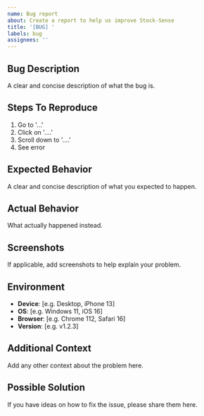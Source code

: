 ```yaml
---
name: Bug report
about: Create a report to help us improve Stock-Sense
title: '[BUG] '
labels: bug
assignees: ''
---
```


## Bug Description
A clear and concise description of what the bug is.

## Steps To Reproduce
1. Go to '...'
2. Click on '....'
3. Scroll down to '....'
4. See error

## Expected Behavior
A clear and concise description of what you expected to happen.

## Actual Behavior
What actually happened instead.

## Screenshots
If applicable, add screenshots to help explain your problem.

## Environment
- **Device**: [e.g. Desktop, iPhone 13]
- **OS**: [e.g. Windows 11, iOS 16]
- **Browser**: [e.g. Chrome 112, Safari 16]
- **Version**: [e.g. v1.2.3]

## Additional Context
Add any other context about the problem here.

## Possible Solution
If you have ideas on how to fix the issue, please share them here. 
